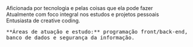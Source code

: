 
  
##
Aficionada por tecnologia e pelas coisas que ela pode fazer<br>
Atualmente com foco integral nos estudos e projetos pessoais<br>
Entusiasta de creative coding.<br> 

<div>
<kbd>**Áreas de atuação e estudo:** programação front/back-end, banco de dados e segurança da informação.</kbd>
</div>
  
##
  </div>
 
  
